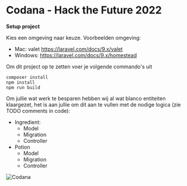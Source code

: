 # Codana - Hack the Future 2022
**Setup project**

Kies een omgeving naar keuze.
Voorbeelden omgeving:
- Mac: valet https://laravel.com/docs/9.x/valet
- Windows: https://laravel.com/docs/9.x/homestead

Om dit project op te zetten voer je volgende commando's uit

    composer install
    npm install
    npm run build
Om jullie wat werk te besparen hebben wij al wat blanco entiteiten klaargezet, het is aan jullie om dit aan te vullen met de nodige logica (zie TODO comments in code):
- Ingredient:
    - Model
    - Migration
    - Controller
- Potion
    - Model
    - Migration
    - Controller

![Codana](https://hack-the-future.pages.codana.dev/hack-the-future-2022/Codana-PURPLE-RGB-logo-simple.png)
